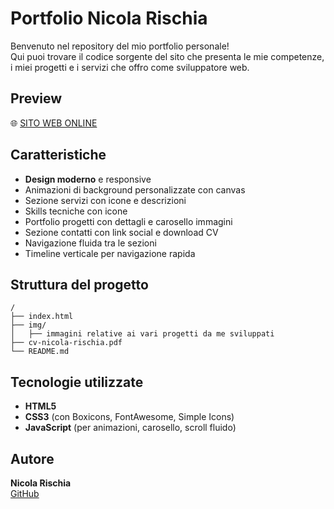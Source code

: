 # Portfolio Nicola Rischia

Benvenuto nel repository del mio portfolio personale!  
Qui puoi trovare il codice sorgente del sito che presenta le mie competenze, i miei progetti e i servizi che offro come sviluppatore web.

## Preview

🌐 [SITO WEB ONLINE](https://nicolarischia.github.io/nicolarischiaportfolio/)

## Caratteristiche

- **Design moderno** e responsive
- Animazioni di background personalizzate con canvas
- Sezione servizi con icone e descrizioni
- Skills tecniche con icone
- Portfolio progetti con dettagli e carosello immagini
- Sezione contatti con link social e download CV
- Navigazione fluida tra le sezioni
- Timeline verticale per navigazione rapida

## Struttura del progetto

```
/
├── index.html
├── img/
│   ├── immagini relative ai vari progetti da me sviluppati
├── cv-nicola-rischia.pdf
└── README.md
```

## Tecnologie utilizzate

- **HTML5**
- **CSS3** (con Boxicons, FontAwesome, Simple Icons)
- **JavaScript** (per animazioni, carosello, scroll fluido)

## Autore

**Nicola Rischia**  
[GitHub](https://github.com/nicolarischia)

